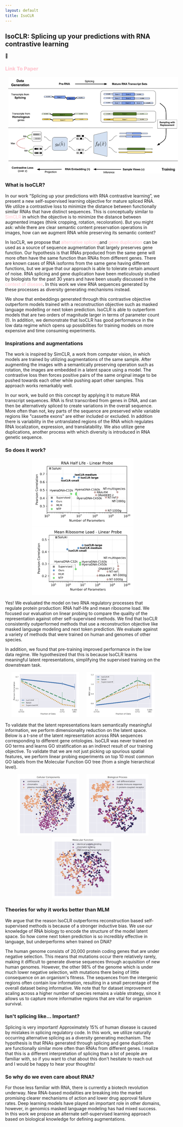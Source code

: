 ```yaml
---
layout: default
title: IsoCLR
---
```

<style>
a:link {
  color: pink;
  background-color: transparent;
  text-decoration: none;
}
a:visited {
  color: pink;
  background-color: transparent;
  text-decoration: none;
}
a:hover {
  color: red;
  background-color: transparent;
  text-decoration: underline;
}
a:active {
  color: yellow;
  background-color: transparent;
  text-decoration: underline;
}
</style>

## IsoCLR: Splicing up your predictions with RNA contrastive learning

<div class="link-container">
    <span class="link-symbol">🔗</span>
    <a href="https://arxiv.org/abs/2310.08738">
        <h3>Link To Paper</h3>
        <p></p>
    </a>
</div>


<div style="text-align: center;">
    <img src="../images/IsoClr_Figure_3.2 copy.png" style="max-width: 550px; height: auto; margin: 0 10px;">
</div>


<!-- 
<div class="link-container">
    <span class="link-symbol">🔗</span>
    <a href="https://github.com/bowang-lab/CONCERTO">
        <h3>Link To Code Base</h3>
        <p></p>
    </a>
</div> -->

### What is IsoCLR?

In our work “Splicing up your predictions with RNA contrastive learning”, we present a new self-supervised learning objective for mature spliced RNA. We utilize a contrastive loss to minimize the distance between functionally similar RNAs that have distinct sequences. This is conceptually similar to [SimCLR](https://arxiv.org/abs/2002.05709) in which the objective is to minimize the distance between augmented images (think cropping, rotation, recoloration). But you might ask: while there are  clear semantic content preservation operations in images, how can we augment RNA while preserving its semantic content?

In IsoCLR, we propose that [alternative splicing](https://en.wikipedia.org/wiki/Alternative_splicing)and [gene duplication](https://en.wikipedia.org/wiki/Gene_duplication) can be used as a source of sequence augmentation that largely preserves gene function. Our hypothesis is that RNAs prpoduced from the same gene will more often have the same function than RNAs from different genes. There are known cases of RNA isoforms from the same gene having different functions, but we argue that our approach is able to tolerate certain amount of noise. RNA splicing and gene duplication have been meticulously studied by biologists for the past 30 years and have been usually discussed in the [context of disease](https://www.science.org/doi/10.1126/science.1250127). In this work we view RNA sequences generated by these processes as diversity generating mechanisms instead.

We show that embeddings generated through this contrastive objective outperform models trained with a reconstruction objective such as masked language modelling or next token prediction. IsoCLR is able to outperform models that are two orders of magnitude larger in terms of parameter count (!). In addition, we demonstrate that IsoCLR has good performance in the low data regime which opens up possibilities for training models on more expensive and time consuming experiments.

### Inspirations and augmentations

The work is inspired by SimCLR, a work from computer vision, in which models are trained by utilizing augmentations of the same sample. After augmenting the images with a semantically preserving operation such as rotation, the images are embedded in a latent space using a model. The contrastive loss then forces positive pairs of the same original image to be pushed towards each other while pushing apart other samples. This approach works remarkably well.

In our work, we build on this concept by applying it to mature RNA transcript sequences. RNA is first transcribed from genes in DNA, and can then be alternatively spliced to create variations in the overall sequence. More often than not, key parts of the sequence are preserved while variable regions like "cassette exons" are either included or excluded. In addition there is variability in the untranslated regions of the RNA which regulates RNA localization, expression, and translatability. We also utilize gene duplications, another process with which diversity is introduced in RNA genetic sequence.

### So does it work?

<div style="text-align: center;">
    <img src="../images/human_hl.png" style="max-width: 330px; height: auto; margin: 0 10px;">
    <img src="../images/human_mrl.png" style="max-width: 330px; height: auto; margin: 0 10px;">
</div>

Yes! We evaluated the model on two RNA regulatory processes that regulate protein production: RNA half-life and mean ribosome load. We focused our evaluation on linear probing to compare the quality of the representation against other self-supervised methods. We find that IsoCLR consistently outperformed methods that use a reconstruction objective like masked language modeling and next token prediction. We evaluate against a variety of methods that were trained on human and genomes of other species.

In addition, we found that pre-training improved performance in the low data regime. We hypothesized that this is because IsoCLR learns meaningful latent representations, simplifying the supervised training on the downstream task.

<div style="text-align: center;">
    <img src="../images/gen_10_fine_tune_by_fraction_pearson copy.png" style="max-width: 220px; height: auto; margin: 0 10px;">
    <img src="../images/gen_10_fine_tune_by_fraction_MSE%20copy.png" style="max-width: 220px; height: auto; margin: 0 10px;">
</div>

To validate that the latent representations learn semantically meaningful information, we perform dimensionality reduction on the latent space. Below is a t-sne of the latent representation across RNA sequences corresponding to different gene ontologies. IsoCLR was never trained on GO terms and learns GO stratification as an indirect result of our training objective. To validate that we are not just picking up spurious spatial features, we perform linear probing experiments on top 10 most common GO labels from the Molecular Function GO tree (from a single hierarchical level).

 
<div style="text-align: center;">
    <img src="../images/CellularComponents_t_sne_top_3_go_root_terms_50 copy.png" style="max-width: 200px; height: auto; margin: 0 10px;">
    <img src="../images/BiologicalProcess_t_sne_top_3_go_root_terms_10 copy.png" style="max-width: 200px; height: auto; margin: 0 10px;">
    <img src="../images/MolecularFunction_t_sne_top_3_go_root_terms_10%20copy.png" style="max-width: 200px; height: auto; margin: 0 10px;">
</div>


### Theories for why it works better than MLM

We argue that the reason IsoCLR outperforms reconstruction based self-supervised methods is because of a stronger inductive bias. We use our knowledge of RNA biology to encode the structure of the model latent space. So how come next token prediction is so incredibly effective in language, but underperforms when trained on DNA?

The human genome consists of 20,000 protein coding genes that are under negative selection. This means that mutations occur there relatively rarely, making it difficult to generate diverse sequences through acquisition of new human genomes. However, the other 98% of the genome which is under much lower negative selection, with mutations there being of little consequence on an organism's fitness. The sequences from the intergenic regions often contain low information, resulting in a small percentage of the overall dataset being informative. We note that for dataset improvement scaling across a higher number of species remains a viable strategy, since it allows us to capture more informative regions that are vital for organism survival.

### Isn't splicing like... Important?

Splicing is very important! Approximately 15% of human disease is caused by mistakes in splicing regulatory code. In this work, we utilize naturally occurring alternative splicing as a diversity generating mechanism. The hypothesis is that RNAs generated through splicing and gene duplication are functionally similar more often than RNAs from different genes. I realize that this is a different interpretation of splicing than a lot of people are familiar with, so if you want to chat about this don't hesitate to reach out and I would be happy to hear your thoughts!

### So why do we even care about RNA?

For those less familiar with RNA, there is currently a biotech revolution underway. New RNA-based modalities are breaking into the market promising clearer mechanisms of action and lower drug approval failure rates. Deep learning models have played an important role in other domains, however, in genomics masked language modeling has had mixed success. In this work we propose an alternate self-supervised learning approach based on biological knowledge for defining augmentations.




